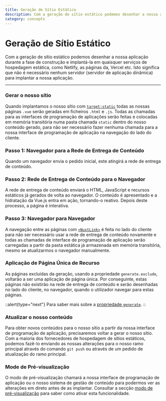 ```yaml
---
title: Geração de Sítio Estático
description: Com a geração de sítio estático podemos desenhar a nossa aplicação durante a fase de construção e implantá-la em quaisquer serviços de hospedagem estática, como Netlify, as páginas da, Vercel etc. Isto significa que não é necessário nenhum servidor (servidor de aplicação dinâmica) para implantar a nossa aplicação.
category: concepts
---
```


# Geração de Sítio Estático

Com a geração de sítio estático podemos desenhar a nossa aplicação durante a fase de construção e implantá-la em quaisquer serviços de hospedagem estática, como Netlify, as páginas da, Vercel etc. Isto significa que não é necessário nenhum servidor (servidor de aplicação dinâmica) para implantar a nossa aplicação.

---

### Gerar o nosso sítio

Quando implantamos o nosso sítio com [`target:static`](/docs/features/deployment-targets#hospedagem-estática) todas as nossas páginas `.vue` serão geradas em ficheiros `.html` e `.js`. Todas as chamadas para as interfaces de programação de aplicações serão feitas e colocadas em memória transitória numa pasta chamada `static` dentro do nosso conteúdo gerado, para não ser necessário fazer nenhuma chamada para a nossa interface de programação de aplicação na navegação do lado do cliente.

### Passo 1: Navegador para a Rede de Entrega de Conteúdo

Quando um navegador envia o pedido inicial, este atingirá a rede de entrega de conteúdo.

### Passo 2: Rede de Entrega de Conteúdo para o Navegador

A rede de entrega de conteúdo enviará o HTML, JavaScript e recursos estáticos já gerados de volta ao navegador. O conteúdo é apresentado e a hidratação da Vue.js entra em ação, tornando-o reativo. Depois deste processo, a página é interativa.

### Passo 3: Navegador para Navegador

A navegação entre as páginas com [`<NuxtLink>`](/docs/features/nuxt-components#o-componente-nuxtlink) é feita no lado do cliente para não ser necessário usar a rede de entrega de conteúdo novamente e todas as chamadas de interface de programação de aplicação serão carregadas a partir da pasta estática já armazenada em memória transitória, mesmo se atualizarmos o navegador manualmente.

### Aplicação de Página Única de Recurso

As páginas excluídas da geração, usando a propriedade `generate.exclude`, voltarão a ser uma aplicação de página única. Por conseguinte, estas páginas não existirão na rede de entrega de conteúdo e serão desenhadas no lado do cliente, no navegador, quando o utilizador navegar para estas páginas.

::alert{type="next"}
Para saber mais sobre a [propriedade `generate`](/docs/configuration-glossary/configuration-generate#exclude).
::

### Atualizar o nosso conteúdo

Para obter novos conteúdos para o nosso sítio a partir da nossa interface de programação de aplicação, precisaremos voltar a gerar o nosso sítio. Com a maioria dos fornecedores de hospedagem de sítios estáticos, podemos fazê-lo enviando as nossas alterações para o nosso ramo principal através do comando `git push` ou através de um pedido de atualização do ramo principal.

### Mode de Pré-visualização

O modo de pré-visualização chamará a nossa interface de programação de aplicação ou o nosso sistema de gestão de conteúdo para podermos ver as alterações em direto antes de as implantar. Consultar a secção [modo de pré-visualização](/docs/features/live-preview) para saber como ativar esta funcionalidade.

